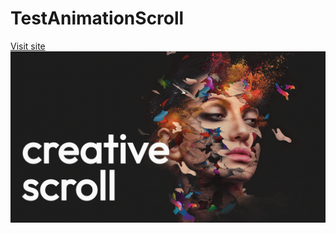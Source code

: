 # TestAnimationScroll
[Visit site](https://morqqulis.github.io/TestAnimationScroll/)
![Screenshot](/anim.png)
